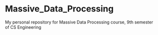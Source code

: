 # Massive_Data_Processing
My personal repository for Massive Data Processing course, 9th semester of CS Engineering
